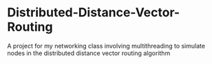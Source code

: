 # Distributed-Distance-Vector-Routing
A project for my networking class involving multithreading to simulate nodes in the distributed distance vector routing algorithm
